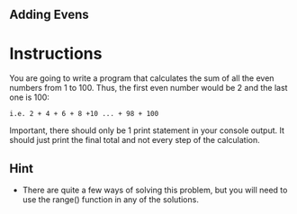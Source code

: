 ## Adding Evens
# Instructions
You are going to write a program that calculates the sum of all the even numbers from 1 to 100. Thus, the first even number would be 2 and the last one is 100:
```
i.e. 2 + 4 + 6 + 8 +10 ... + 98 + 100
```
Important, there should only be 1 print statement in your console output. It should just print the final total and not every step of the calculation.

## Hint
- There are quite a few ways of solving this problem, but you will need to use the range() function in any of the solutions.